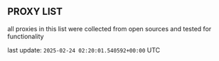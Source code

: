 ## PROXY LIST

all proxies in this list were collected from open sources and tested for functionality

last update: `2025-02-24 02:20:01.540592+00:00` UTC